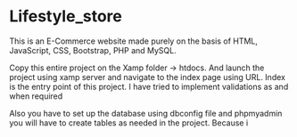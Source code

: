 # Lifestyle_store
This is an E-Commerce website made purely on the basis of HTML, JavaScript, CSS, Bootstrap, PHP and MySQL. 

Copy this entire project on the Xamp folder -> htdocs. 
And launch the project using xamp server and navigate to the index page using URL.
Index is the entry point of this project.
I have tried to implement  validations as and when required

Also you have to set up the database using dbconfig file and phpmyadmin
you will have to create tables as needed in the project.
Because i
